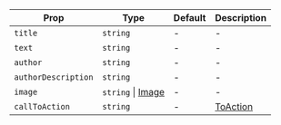 | Prop    | Type                                   | Default | Description                                |
| ------- |----------------------------------------| ------- |--------------------------------------------|
| `title`  | `string`                               | -       | -                                          |
| `text` | `string`                               | -       | -                                          |
| `author` | `string`                               | -       | -                                          |
| `authorDescription` | `string`                               | -       | -                                          |
| `image` | `string` \| [Image](/docs/interfaces#iimage) | -       | -                                          |
| `callToAction` | `string`                               | -       | [ToAction](/docs/interfaces#icalltoaction) |


